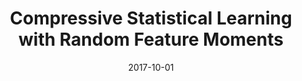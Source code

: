 ---
authors: "Rémi Gribonval, Gilles Blanchard, Nicolas Keriven, Yann Traonmilin"
title: "Compressive Statistical Learning with Random Feature Moments"
collection: publications
date: 2017-10-01
venue: 'arXiv Preprint'
paperurl: 'https://arxiv.org/abs/1706.07180'
---